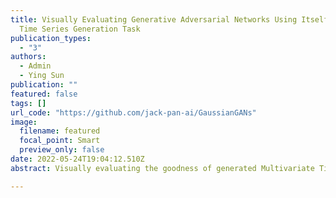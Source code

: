 ```yaml
---
title: Visually Evaluating Generative Adversarial Networks Using Itself under
  Time Series Generation Task
publication_types:
  - "3"
authors:
  - Admin
  - Ying Sun
publication: ""
featured: false
tags: []
url_code: "https://github.com/jack-pan-ai/GaussianGANs"
image:
  filename: featured
  focal_point: Smart
  preview_only: false
date: 2022-05-24T19:04:12.510Z
abstract: Visually evaluating the goodness of generated Multivariate Time Series (MTS) are difficult to implement, especially in the case that the generative model is Generative Adversarial Networks (GANs). We present a general framework named Gaussian GANs to visually evaluate GANs using itself under the MTS generation task.  Firstly, we explicitly reconstruct the architecture of GANs by swapping its input and output. Secondly, we make the normality test of transformed MST where the Gaussian GANs serves as the transformation function. In order to simplify the normality test, an efficient visualization is proposed using the  distribution. On the UniMiB dataset, we provide empirical evidence showing that the normality test using Gaussian GANs and  visualization is effective and credible.

---
```


